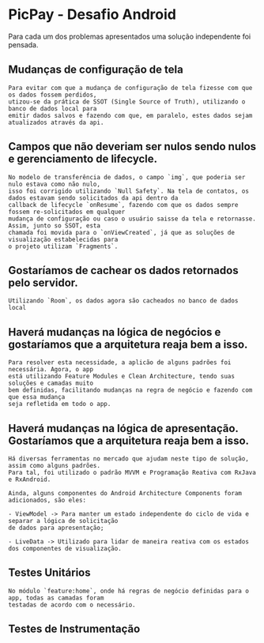 # PicPay - Desafio Android

Para cada um dos problemas apresentados uma solução independente foi pensada.

## Mudanças de configuração de tela

    Para evitar com que a mudança de configuração de tela fizesse com que os dados fossem perdidos,
    utizou-se da prática de SSOT (Single Source of Truth), utilizando o banco de dados local para
    emitir dados salvos e fazendo com que, em paralelo, estes dados sejam atualizados através da api.

## Campos que não deveriam ser nulos sendo nulos e gerenciamento de lifecycle.

    No modelo de transferência de dados, o campo `img`, que poderia ser nulo estava como não nulo,
    isso foi corrigido utilizando `Null Safety`. Na tela de contatos, os dados estavam sendo solicitados da api dentro da
    callback de lifecycle `onResume`, fazendo com que os dados sempre fossem re-solicitados em qualquer
    mudança de configuração ou caso o usuário saisse da tela e retornasse. Assim, junto so SSOT, esta
    chamada foi movida para o `onViewCreated`, já que as soluções de visualização estabelecidas para
    o projeto utilizam `Fragments`.

## Gostaríamos de cachear os dados retornados pelo servidor.

    Utilizando `Room`, os dados agora são cacheados no banco de dados local

## Haverá mudanças na lógica de negócios e gostaríamos que a arquitetura reaja bem a isso.

    Para resolver esta necessidade, a aplicão de alguns padrões foi necessária. Agora, o app
    está utilizando Feature Modules e Clean Architecture, tendo suas soluções e camadas muito
    bem definidas, facilitando mudanças na regra de negócio e fazendo com que essa mudança
    seja refletida em todo o app.

## Haverá mudanças na lógica de apresentação. Gostaríamos que a arquitetura reaja bem a isso.

    Há diversas ferramentas no mercado que ajudam neste tipo de solução, assim como alguns padrões.
    Para tal, foi utilizado o padrão MVVM e Programação Reativa com RxJava e RxAndroid.

    Ainda, alguns componentes do Android Architecture Components foram adicionados, são eles:

    - ViewModel -> Para manter um estado independente do ciclo de vida e separar a lógica de solicitação
    de dados para apresentação;

    - LiveData -> Utilizado para lidar de maneira reativa com os estados dos componentes de visualização.

## Testes Unitários

    No módulo `feature:home`, onde há regras de negócio definidas para o app, todas as camadas foram
    testadas de acordo com o necessário.

## Testes de Instrumentação
